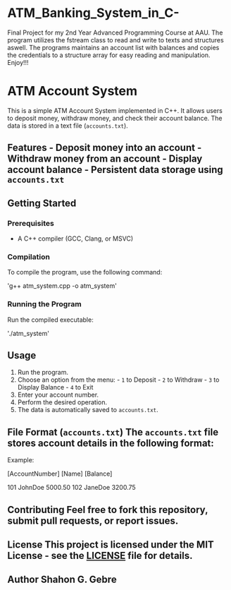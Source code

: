 # ATM_Banking_System_in_C-
Final Project for my 2nd Year Advanced Programming Course at AAU. The program utilizes the fstream class to read and write to texts and structures aswell. The programs maintains an account list with balances and copies the credentials to a structure array for easy reading and manipulation. Enjoy!!!


# ATM Account System

This is a simple ATM Account System implemented in C++. It allows users to deposit money, withdraw money, and check their account balance. The data is stored in a text file (`accounts.txt`). 

## Features - Deposit money into an account - Withdraw money from an account - Display account balance - Persistent data storage using `accounts.txt` 

## Getting Started

### Prerequisites 
- A C++ compiler (GCC, Clang, or MSVC)

### Compilation 
To compile the program, use the following command: 

'g++ atm_system.cpp -o atm_system'

### Running the Program 
Run the compiled executable:

'./atm_system'

## Usage 
1. Run the program.
2. Choose an option from the menu: -
   `1` to Deposit -
   `2` to Withdraw -
   `3` to Display Balance -
   `4` to Exit
3. Enter your account number.
4. Perform the desired operation.
5. The data is automatically saved to `accounts.txt`.

## File Format (`accounts.txt`) The `accounts.txt` file stores account details in the following format:

Example:

[AccountNumber] [Name] [Balance]

101 JohnDoe 5000.50 102 JaneDoe 3200.75

## Contributing Feel free to fork this repository, submit pull requests, or report issues.

## License This project is licensed under the MIT License - see the [LICENSE](LICENSE) file for details.

## Author Shahon G. Gebre
